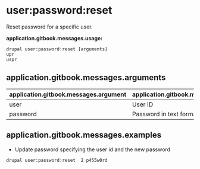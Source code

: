 # user:password:reset
Reset password for a specific user.

**application.gitbook.messages.usage:**
```
drupal user:password:reset [arguments]
upr
uspr
```

## application.gitbook.messages.arguments
application.gitbook.messages.argument | application.gitbook.messages.details
---------|-------------
user | User ID
password | Password in text format

## application.gitbook.messages.examples
* Update password specifying the user id and the new password
```
drupal user:password:reset  2 p455w0rd
```
